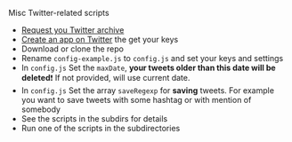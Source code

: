 Misc Twitter-related scripts

* [Request you Twitter archive](https://twitter.com/settings/account)
* [Create an app on Twitter](https://apps.twitter.com/) the get your keys
* Download or clone the repo
* Rename `config-example.js` to `config.js` and set your keys and settings
* In `config.js` Set the `maxDate`, **your tweets older than this date will be deleted**:exclamation: If not provided, will use current date.
* In `config.js` Set the array `saveRegexp` for **saving** tweets. For example you want to save tweets with some hashtag or with mention of somebody
* See the scripts in the subdirs for details
* Run one of the scripts in the subdirectories
